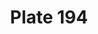 ---
flag: 
order: '79'
pid: '194'
an: '8'
title: Plate 194
rev_year: 
_date: '1800'
caption: Mises Bourgeoises.
translation: Bourgeois outfits.
student: Barthélemy Glama
keywords: Bourgeois, Masculin
column: 
flag_translation: 
permalink: /plates/194
layout: plate-page
---